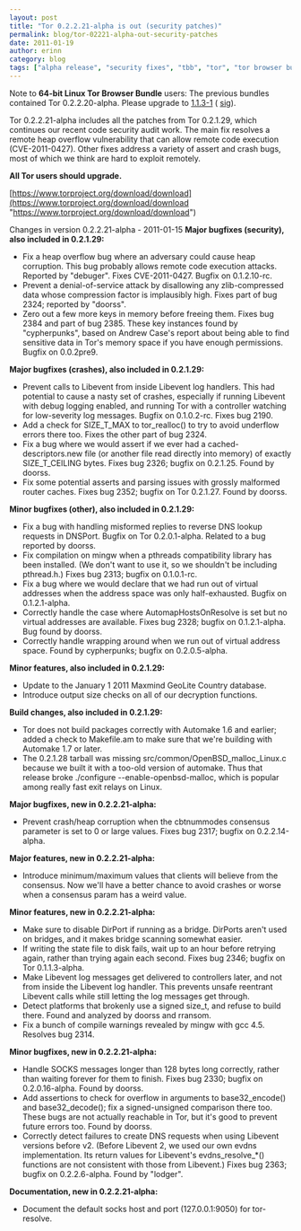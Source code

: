 ```yaml
---
layout: post
title: "Tor 0.2.2.21-alpha is out (security patches)"
permalink: blog/tor-02221-alpha-out-security-patches
date: 2011-01-19
author: erinn
category: blog
tags: ["alpha release", "security fixes", "tbb", "tor", "tor browser bundle", "updated packages"]
---
```


Note to **64-bit Linux Tor Browser Bundle** users: The previous bundles contained Tor 0.2.2.20-alpha. Please upgrade to [1.1.3-1](https://www.torproject.org/dist/torbrowser/linux/tor-browser-gnu-linux-i686-1.1.3-dev-en-US.tar.gz) ( [sig](https://www.torproject.org/dist/torbrowser/linux/tor-browser-gnu-linux-i686-1.1.3-dev-en-US.tar.gz.asc)).

Tor 0.2.2.21-alpha includes all the patches from Tor 0.2.1.29, which
continues our recent code security audit work. The main fix resolves
a remote heap overflow vulnerability that can allow remote code
execution (CVE-2011-0427). Other fixes address a variety of assert
and crash bugs, most of which we think are hard to exploit remotely.

**All Tor users should upgrade.**

[https://www.torproject.org/download/download](https://www.torproject.org/download/download "https://www.torproject.org/download/download")

Changes in version 0.2.2.21-alpha - 2011-01-15
**Major bugfixes (security), also included in 0.2.1.29:**

- Fix a heap overflow bug where an adversary could cause heap
 corruption. This bug probably allows remote code execution
 attacks. Reported by "debuger". Fixes CVE-2011-0427. Bugfix on
 0.1.2.10-rc.
- Prevent a denial-of-service attack by disallowing any
 zlib-compressed data whose compression factor is implausibly
 high. Fixes part of bug 2324; reported by "doorss".
- Zero out a few more keys in memory before freeing them. Fixes
 bug 2384 and part of bug 2385. These key instances found by
 "cypherpunks", based on Andrew Case's report about being able
 to find sensitive data in Tor's memory space if you have enough
 permissions. Bugfix on 0.0.2pre9.

**Major bugfixes (crashes), also included in 0.2.1.29:**

- Prevent calls to Libevent from inside Libevent log handlers.
 This had potential to cause a nasty set of crashes, especially
 if running Libevent with debug logging enabled, and running
 Tor with a controller watching for low-severity log messages.
 Bugfix on 0.1.0.2-rc. Fixes bug 2190.
- Add a check for SIZE\_T\_MAX to tor\_realloc() to try to avoid
 underflow errors there too. Fixes the other part of bug 2324.
- Fix a bug where we would assert if we ever had a
 cached-descriptors.new file (or another file read directly into
 memory) of exactly SIZE\_T\_CEILING bytes. Fixes bug 2326; bugfix
 on 0.2.1.25. Found by doorss.
- Fix some potential asserts and parsing issues with grossly
 malformed router caches. Fixes bug 2352; bugfix on Tor 0.2.1.27.
 Found by doorss.

**Minor bugfixes (other), also included in 0.2.1.29:**

- Fix a bug with handling misformed replies to reverse DNS lookup
 requests in DNSPort. Bugfix on Tor 0.2.0.1-alpha. Related to a
 bug reported by doorss.
- Fix compilation on mingw when a pthreads compatibility library
 has been installed. (We don't want to use it, so we shouldn't
 be including pthread.h.) Fixes bug 2313; bugfix on 0.1.0.1-rc.
- Fix a bug where we would declare that we had run out of virtual
 addresses when the address space was only half-exhausted. Bugfix
 on 0.1.2.1-alpha.
- Correctly handle the case where AutomapHostsOnResolve is set but
 no virtual addresses are available. Fixes bug 2328; bugfix on
 0.1.2.1-alpha. Bug found by doorss.
- Correctly handle wrapping around when we run out of virtual
 address space. Found by cypherpunks; bugfix on 0.2.0.5-alpha.

**Minor features, also included in 0.2.1.29:**

- Update to the January 1 2011 Maxmind GeoLite Country database.
- Introduce output size checks on all of our decryption functions.

**Build changes, also included in 0.2.1.29:**

- Tor does not build packages correctly with Automake 1.6 and earlier;
 added a check to Makefile.am to make sure that we're building with
 Automake 1.7 or later.
- The 0.2.1.28 tarball was missing src/common/OpenBSD\_malloc\_Linux.c
 because we built it with a too-old version of automake. Thus that
 release broke ./configure --enable-openbsd-malloc, which is popular
 among really fast exit relays on Linux.

**Major bugfixes, new in 0.2.2.21-alpha:**

- Prevent crash/heap corruption when the cbtnummodes consensus
 parameter is set to 0 or large values. Fixes bug 2317; bugfix
 on 0.2.2.14-alpha.

**Major features, new in 0.2.2.21-alpha:**

- Introduce minimum/maximum values that clients will believe
 from the consensus. Now we'll have a better chance to avoid crashes
 or worse when a consensus param has a weird value.

**Minor features, new in 0.2.2.21-alpha:**

- Make sure to disable DirPort if running as a bridge. DirPorts aren't
 used on bridges, and it makes bridge scanning somewhat easier.
- If writing the state file to disk fails, wait up to an hour before
 retrying again, rather than trying again each second. Fixes bug
 2346; bugfix on Tor 0.1.1.3-alpha.
- Make Libevent log messages get delivered to controllers later,
 and not from inside the Libevent log handler. This prevents unsafe
 reentrant Libevent calls while still letting the log messages
 get through.
- Detect platforms that brokenly use a signed size\_t, and refuse to
 build there. Found and analyzed by doorss and rransom.
- Fix a bunch of compile warnings revealed by mingw with gcc 4.5.
 Resolves bug 2314.

**Minor bugfixes, new in 0.2.2.21-alpha:**

- Handle SOCKS messages longer than 128 bytes long correctly, rather
 than waiting forever for them to finish. Fixes bug 2330; bugfix
 on 0.2.0.16-alpha. Found by doorss.
- Add assertions to check for overflow in arguments to
 base32\_encode() and base32\_decode(); fix a signed-unsigned
 comparison there too. These bugs are not actually reachable in Tor,
 but it's good to prevent future errors too. Found by doorss.
- Correctly detect failures to create DNS requests when using Libevent
 versions before v2. (Before Libevent 2, we used our own evdns
 implementation. Its return values for Libevent's evdns\_resolve\_\*()
 functions are not consistent with those from Libevent.) Fixes bug
 2363; bugfix on 0.2.2.6-alpha. Found by "lodger".

**Documentation, new in 0.2.2.21-alpha:**

- Document the default socks host and port (127.0.0.1:9050) for
 tor-resolve.

